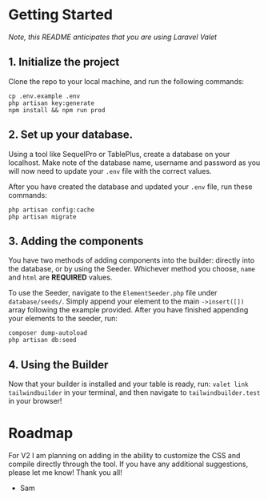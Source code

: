 # Getting Started
*Note, this README anticipates that you are using Laravel Valet*

## 1. Initialize the project
Clone the repo to your local machine, and run the following commands:

```
cp .env.example .env
php artisan key:generate
npm install && npm run prod
```

## 2. Set up your database.
Using a tool like SequelPro or TablePlus, create a database on your localhost. Make note of the database name, username and password as you will now need to update your `.env` file with the correct values.

After you have created the database and updated your `.env` file, run these commands:

```
php artisan config:cache
php artisan migrate
```

## 3. Adding the components

You have two methods of adding components into the builder: directly into the database, or by using the Seeder.
Whichever method you choose, `name` and `html` are **REQUIRED** values.

To use the Seeder, navigate to the `ElementSeeder.php` file under `database/seeds/`. Simply append your element to the main `->insert([])` array following the example provided. After you have finished appending your elements to the seeder, run:
```
composer dump-autoload
php artisan db:seed
```

## 4. Using the Builder

Now that your builder is installed and your table is ready, run: `valet link tailwindbuilder` in your terminal, and then navigate to `tailwindbuilder.test` in your browser!

# Roadmap

For V2 I am planning on adding in the ability to customize the CSS and compile directly through the tool. If you have any additional suggestions, please let me know! Thank you all!

- Sam
